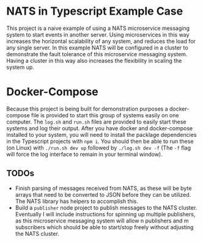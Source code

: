 # NATS in Typescript Example Case

This project is a naive example of using a NATS microservice messaging system to start events in another server. Using microservices in this way increases the horizontal scalability of any system, and reduces the load for any single server. In this example NATS will be configured in a cluster to demonstrate the fault tolerance of this microservice messaging system. Having a cluster in this way also increases the flexibility in scaling the system up.

# Docker-Compose

Because this project is being built for demonstration purposes a docker-compose file is provided to start this group of systems easily on one computer. The `log.sh` and `run.sh` files are provided to easily start these systems and log their output. After you have docker and docker-compose installed to your system, you will need to install the packlage dependencies in the Typescript projects with `npm i`. You should then be able to run these (on Linux) with `./run.sh dev up` followed by `./log.sh dev -f` (The `-f` flag will force the log interface to remain in your terminal window).

## TODOs

- Finish parsing of messages received from NATS, as these will be byte arrays that need to be converted to JSON before they can be utilized. The NATS library has helpers to accomplish this.
- Build a `publisher` node project to publish messages to the NATS cluster. Eventually I will include instructions for spinning up multiple publishers, as this microservice messaging system will allow n publishers and m subscribers which should be able to start/stop freely without adjusting the NATS cluster.
